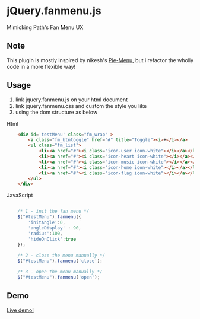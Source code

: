 # jQuery.fanmenu.js

Mimicking Path's Fan Menu UX

## Note

This plugin is mostly inspired by nikesh's [Pie-Menu](http://nikesh.github.io/Pie-Menu/),
but i refactor the wholly code in a more flexible way!

## Usage

1. link jquery.fanmenu.js on your html document 
2. link jquery.fanmenu.css and custom the style you like
3. using the dom structure as below

Html

```html
	<div id='testMenu' class="fm_wrap" >
		<a class="fm_btntoggle" href="#" title="Toggle"><i>+</i></a>
		<ul class="fm_list">
			<li><a href="#"><i class="icon-user icon-white"></i></a></li>
			<li><a href="#"><i class="icon-heart icon-white"></i></a></li>
			<li><a href="#"><i class="icon-music icon-white"></i></a></li>
			<li><a href="#"><i class="icon-home icon-white"></i></a></li>
			<li><a href="#"><i class="icon-flag icon-white"></i></a></li>
		</ul>
	</div>
```

JavaScript

```js

	/* 1 - init the fan menu */
	$("#testMenu").fanmenu({
		'initAngle':0,
		'angleDisplay' : 90,
		'radius':100,
		'hideOnClick':true
	});
	
	/* 2 - close the menu manually */
	$("#testMenu").fanmenu('close');

	/* 3 - open the menu manually */
	$("#testMenu").fanmenu('open');

```

## Demo

[Live demo!](http://faso.me/jquery-fanmenu/)
